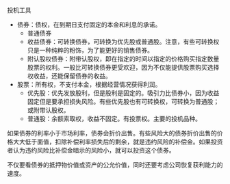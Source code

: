 投机工具
+ 债券：债权，在到期日支付固定的本金和利息的承诺。
	+ 普通债券
	+ 收益债券：可转换债券，可转换为优先股或普通股。注意，有些可转换权只是一种纯粹的粉饰，为了能更好的销售债券。
	+ 附认股权债券：附带认股权，即在指定的时间以指定的价格购买指定数量股票的权利。一般比可转换债券更受欢迎，因为不仅能提供股票购买选择权收益，还能保留债券的收益。
+ 股票：所有权，不支付本金，根据经营情况获得利润。
	+ 优先股：优先发放股利，但是股利是固定的。吸引力比债券小，因为收益固定但是要承担损失风险。有些优先股也有可转换权，可转换为普通股；或附带认股权。
	+ 普通股：余额索取权，收益不固定。有投票权。主要的投机品种。

如果债券的利率小于市场利率，债券会折价出售。有些风险大的债券折价出售的价格大大低于面值，扣除补偿利率损失后的剩余，就是违约风险的补偿金。如果投资者认为违约风险比补偿金暗示的风险小，就可以投资这个债券。

不仅要看债券的抵押物价值或资产的公允价值，同时还要考虑公司恢复获利能力的速度。

